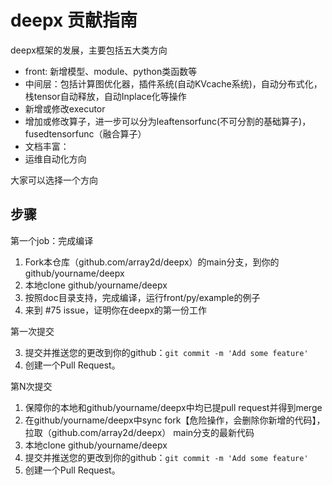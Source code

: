 # deepx 贡献指南

deepx框架的发展，主要包括五大类方向

+ front: 新增模型、module、python类函数等
+ 中间层：包括计算图优化器，插件系统(自动KVcache系统)，自动分布式化，栈tensor自动释放，自动Inplace化等操作
+ 新增或修改executor
+ 增加或修改算子，进一步可以分为leaftensorfunc(不可分割的基础算子)，fusedtensorfunc（融合算子）
+ 文档丰富：
+ 运维自动化方向

大家可以选择一个方向

## 步骤

第一个job：完成编译
  1. Fork本仓库（github.com/array2d/deepx）的main分支，到你的github/yourname/deepx
  2. 本地clone github/yourname/deepx
  3. 按照doc目录支持，完成编译，运行front/py/example的例子
  4. 来到 #75 issue，证明你在deepx的第一份工作

第一次提交

  3. 提交并推送您的更改到你的github：`git commit -m 'Add some feature'`
  4. 创建一个Pull Request。

第N次提交 

  1. 保障你的本地和github/yourname/deepx中均已提pull request并得到merge
  2. 在github/yourname/deepx中sync fork【危险操作，会删除你新增的代码】，拉取（github.com/array2d/deepx） main分支的最新代码
  3. 本地clone github/yourname/deepx
  4. 提交并推送您的更改到你的github：`git commit -m 'Add some feature'`
  5. 创建一个Pull Request。

